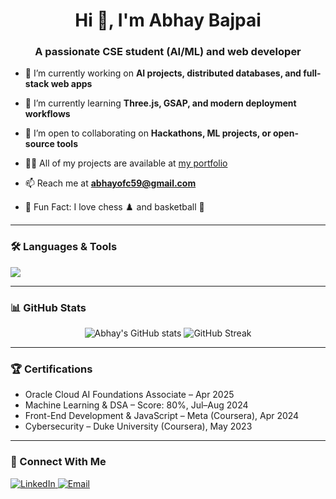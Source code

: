 <h1 align="center">Hi 👋, I'm Abhay Bajpai</h1>
<h3 align="center">A passionate CSE student (AI/ML) and web developer</h3>

- 🔭 I’m currently working on **AI projects, distributed databases, and full-stack web apps**

- 🌱 I’m currently learning **Three.js, GSAP, and modern deployment workflows**

- 👯 I’m open to collaborating on **Hackathons, ML projects, or open-source tools**

- 👨‍💻 All of my projects are available at [my portfolio](https://your-portfolio-link.vercel.app)

- 📫 Reach me at **abhayofc59@gmail.com**

- 🧠 Fun Fact: I love chess ♟️ and basketball 🏀

---

### 🛠️ Languages & Tools
<p align="left">
  <img src="https://skillicons.dev/icons?i=js,html,css,react,nodejs,tailwind,java,python,mysql,git" />
</p>

---

### 📊 GitHub Stats
<p align="center">
  <img src="https://github-readme-stats.vercel.app/api?username=Abhay-Bajpai&show_icons=true&theme=radical" alt="Abhay's GitHub stats" />
  <img src="https://github-readme-streak-stats.herokuapp.com/?user=Abhay-Bajpai&theme=radical" alt="GitHub Streak" />
</p>

---

### 🏆 Certifications
- Oracle Cloud AI Foundations Associate – Apr 2025
- Machine Learning & DSA – Score: 80%, Jul–Aug 2024
- Front-End Development & JavaScript – Meta (Coursera), Apr 2024
- Cybersecurity – Duke University (Coursera), May 2023

---

### 🔗 Connect With Me
<p>
  <a href="https://www.linkedin.com/in/abhay-bajpai-" target="_blank">
    <img alt="LinkedIn" src="https://img.shields.io/badge/LinkedIn-blue?style=flat&logo=linkedin&labelColor=blue">
  </a>
  <a href="mailto:abhayofc59@gmail.com">
    <img alt="Email" src="https://img.shields.io/badge/Gmail-red?style=flat&logo=gmail&labelColor=red">
  </a>
</p>
